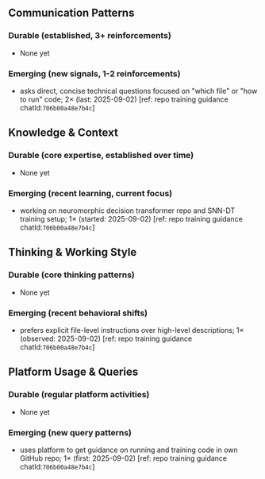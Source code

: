 ## Communication Patterns
### Durable (established, 3+ reinforcements)
- None yet

### Emerging (new signals, 1-2 reinforcements)
- asks direct, concise technical questions focused on "which file" or "how to run" code; 2× (last: 2025-09-02) [ref: repo training guidance chatId:`706b00a48e7b4c`]

## Knowledge & Context
### Durable (core expertise, established over time)
- None yet

### Emerging (recent learning, current focus)  
- working on neuromorphic decision transformer repo and SNN-DT training setup; 1× (started: 2025-09-02) [ref: repo training guidance chatId:`706b00a48e7b4c`]

## Thinking & Working Style
### Durable (core thinking patterns)
- None yet

### Emerging (recent behavioral shifts)
- prefers explicit file-level instructions over high-level descriptions; 1× (observed: 2025-09-02) [ref: repo training guidance chatId:`706b00a48e7b4c`]

## Platform Usage & Queries
### Durable (regular platform activities)
- None yet

### Emerging (new query patterns)
- uses platform to get guidance on running and training code in own GitHub repo; 1× (first: 2025-09-02) [ref: repo training guidance chatId:`706b00a48e7b4c`]